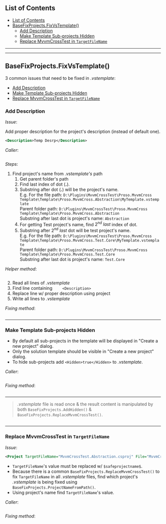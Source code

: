 ## List of Contents
- [List of Contents](#list-of-contents)
- [BaseFixProjects.FixVsTemplate()](#basefixprojectsfixvstemplate)
  - [Add Description](#add-description)
  - [Make Template Sub-projects Hidden](#make-template-sub-projects-hidden)
  - [Replace MvvmCrossTest in `TargetFileName`](#replace-mvvmcrosstest-in-targetfilename)


___
___


## BaseFixProjects.FixVsTemplate()

3 common issues that need to be fixed in *.vstemplate*:

  * [Add Description](#add-description)
  * [Make Template Sub-projects Hidden](#make-template-sub-projects-hidden)
  * [Replace MvvmCrossTest in `TargetFileName`](#replace-mvvmcrosstest-in-targetfilename)


### Add Description

*Issue*:

Add proper description for the project's description (instead of default one).

```xml
<Description>Temp Desrp</Description>
```

*Caller*:

```cs --region "Fix UWP" --source-file .\..\..\..\MvvmCross.Template\Program.cs --project .\..\..\..\MvvmCross.Template\MvvmCross.Template.csproj
```

*Steps*:

1. Find project's name from *.vstemplate's* path
    1. Get parent folder's path
    2. Find last index of dot (**.**).
    3. Substring after dot (**.**) will be the project's name.  
       E.g. For the file path: `D:\Plugins\MvvmCrossTest\Proso.MvvmCross Template\Template\Proso.MvvmCross.Abstraction\MyTemplate.vstemplate`  
       Parent folder path: `D:\Plugins\MvvmCrossTest\Proso.MvvmCross Template\Template\Proso.MvvmCross.Abstraction`  
       Substring after last dot is project's name: `Abstraction`
    4. For getting Test project's name, find $2^{nd}\:last$ index of dot.
    5. Substring after $2^{nd}\:last$ dot will be test project's name.  
       E.g. For the file path: `D:\Plugins\MvvmCrossTest\Proso.MvvmCross Template\Template\Proso.MvvmCross.Test.Core\MyTemplate.vstemplate`  
       Parent folder path: `D:\Plugins\MvvmCrossTest\Proso.MvvmCross Template\Template\Proso.MvvmCross.Test.Core`  
       Substring after last dot is project's name: `Test.Core` 
      
*Helper method*:

```cs --region "Find project name from path" --source-file .\..\..\..\MvvmCross.Template\BaseFixProjects.cs --project .\..\..\..\MvvmCross.Template\MvvmCross.Template.csproj
```

2. Read all lines of *.vstemplate*
3. Find line containing `    <Description>`
4. Replace line w/ proper description using project
5. Write all lines to *.vstemplate*

*Fixing method*:

```cs --region "Add Description" --source-file .\..\..\..\MvvmCross.Template\BaseFixProjects.cs --project .\..\..\..\MvvmCross.Template\MvvmCross.Template.csproj
```


___


### Make Template Sub-projects Hidden

* By default all sub-projects in the template will be displayed in "Create a new project" dialog.
* Only the solution template should be visible in "Create a new project" dialog.
* To hide sub-projects add `<Hidden>true</Hidden>` to *.vstemplate*.

*Caller*:

```cs --region "Fix UWP" --source-file .\..\..\..\MvvmCross.Template\Program.cs --project .\..\..\..\MvvmCross.Template\MvvmCross.Template.csproj
```


*Fixing method*:

```cs --region "Make Sub-project Hidden" --source-file .\..\..\..\MvvmCross.Template\BaseFixProjects.cs --project .\..\..\..\MvvmCross.Template\MvvmCross.Template.csproj
```


___


> *.vstemplate* file is read once & the result content is manipulated by both `BaseFixProjects.AddHidden()` & `BaseFixProjects.ReplaceMvvmCrossTest()`.

```cs --region "vstemplate content read once" --source-file .\..\..\..\MvvmCross.Template\BaseFixProjects.cs --project .\..\..\..\MvvmCross.Template\MvvmCross.Template.csproj
```


___


### Replace MvvmCrossTest in `TargetFileName`

*Issue*:

```xml
<Project TargetFileName="MvvmCrossTest.Abstraction.csproj" File="MvvmCrossTest.Abstraction.csproj" ReplaceParameters="true">
```

* `TargetFileName`'s value must be replaced w/ `$safeprojectname$`.
* Because there is a common `BaseFixProjects.ReplaceMvvmCrossTest()` to fix `TargetFileName` in all *.vstemplate* files, find which project's *.vstemplate* is being fixed using `BaseFixProjects.ProjectNameFromPath()`.
* Using project's name find `TargetFileName`'s value.

*Caller*:

```cs --region "Fix UWP" --source-file .\..\..\..\MvvmCross.Template\Program.cs --project .\..\..\..\MvvmCross.Template\MvvmCross.Template.csproj
```


*Fixing method*:

```cs --region "Fix TargetFileName" --source-file .\..\..\..\MvvmCross.Template\BaseFixProjects.cs --project .\..\..\..\MvvmCross.Template\MvvmCross.Template.csproj
```